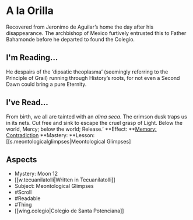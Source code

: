 # A la Orilla
Recovered from Jeronimo de Aguilar’s home the day after his disappearance. The archbishop of Mexico furtively entrusted this to Father Bahamonde before he departed to found the Colegio.
## I'm Reading...
He despairs of the ‘dipsatic theoplasma’ (seemingly referring to the Principle of Grail) running through History’s roots, for not even a Second Dawn could bring a pure Eternity.
## I've Read...
From birth, we all are tainted with an <i>alma seca</i>. The crimson dusk traps us in its nets. Cut free and sink to escape the cruel grasp of Light. Below the world, Mercy; below the world; Release.’
**Effect: **[Memory: Contradiction](https://uadaf.theevilroot.xyz/rowenarium/element/mem.contradiction)
**Mastery: **Lesson: [[s.meontologicalglimpses|Meontological Glimpses]
## Aspects
- Mystery: Moon 12
- [[w.tecuanilatolli|Written in Tecuanilatolli]]
- Subject: Meontological Glimpses
- #Scroll
- #Readable
- #Thing
- [[wing.colegio|Colegio de Santa Potenciana]]